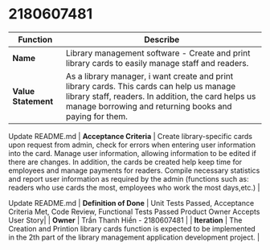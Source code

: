 # 2180607481

| **Function**                      | **Describe** |
|-----------------------------------|-----------------------------------------|
| **Name**                          | Library management software - Create and print library cards to easily manage staff and readers.
| **Value Statement**               | As a library manager, i want create and print library cards. This cards can help us manage library staff, readers. In addition, the card helps us manage borrowing and returning books and paying for them.

Update README.md
| **Acceptance Criteria**           |  Create library-specific cards upon request from admin, check for errors when entering user information into the card. Manage user information, allowing information to be edited if there are changes. In addition, the cards be created help keep time for employees and manage payments for readers. Compile necessary statistics and report user information as required by the admin (functions such as: readers who use cards the most, employees who work the most days,etc.) |

Update README.md
| **Definition of Done**            | Unit Tests Passed, Acceptance Criteria Met, Code Review, Functional Tests Passed
Product Owner Accepts User Story|
| **Owner**                         | Trần Thanh Hiền - 2180607481 |
| **Iteration**                     | The Creation and Printion library cards function is expected to be implemented in the 2th part of the library management application development project. |
